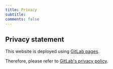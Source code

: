 ```yaml
---
title: Privacy
subtitle: 
comments: false
---
```


## Privacy statement

This website is deployed using [GitLab pages](https://about.gitlab.com/stages-devops-lifecycle/pages/).

Therefore, please refer to [GitLab's privacy policy](https://about.gitlab.com/privacy/).
